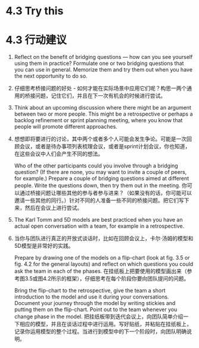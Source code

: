 # 4.3 Try this
# 4.3 行动建议

1.  Reflect on the benefit of bridging questions — how can you see yourself using them in practice? Formulate one or two bridging questions that you can use in general. Memorize them and try them out when you have the next opportunity to do so.
1. 仔细思考桥接问题的好处 - 如何才能在实际场景中应用它们呢？构思一两个通用的桥接问题，记住它们，并且在下一次有机会的时候进行尝试。

2. Think about an upcoming discussion where there might be an argument between two or more people. This might be a retrospective or perhaps a backlog refinement or sprint planning meeting, where you know that people will promote different approaches.
2. 想想即将要进行的讨论，其中两个或者多个人可能会发生争论。可能是一次回顾会议，或者是待办事项列表梳理会议，或者是sprint计划会议，你也知道，在这些会议中人们会产生不同的想法。

   Who of the other participants could you involve through a bridging question? (If there are none, you may want to invite a couple of peers, for example.) Prepare a couple of bridging questions aimed at different people. Write the questions down, then try them out in the meeting.
   你可以通过桥接问题让哪些其他的参与者参与进来？（如果没有的话，你可能可以邀请一些其他的同行。）针对不同的人准备一些不同的桥接问题。把它们写下来，然后在会议上进行尝试。

3. The Karl Tomm and 5D models are best practiced when you have an actual open conversation with a team, for example in a retrospective.
3. 当你与团队进行真正的开放式谈话时，比如在回顾会议上，卡尔·汤姆的模型和5D模型是非常好的实践。

   Prepare by drawing one of the models on a flip-chart (look at fig. 3.5 or fig. 4.2 for the general layouts) and reflect on which questions you could ask the team in each of the phases.
   在挂纸板上把要使用的模型画出来（参考图3.5或图4.2所示的框架），仔细思考在每个阶段你要向团队提问的问题。

   Bring the flip-chart to the retrospective, give the team a short introduction to the model and use it during your conversations. Document your journey through the model by writing stickies and putting them on the flip-chart. Point out to the team whenever you change phase in the model.
   把挂纸板带到迭代会议上，向团队简单介绍一下相应的模型，并且在谈话过程中进行运用。写好贴纸，并粘贴在挂纸板上，记录你运用模型的整个过程。当进行到模型中的下一个阶段时，向团队明确说明。

